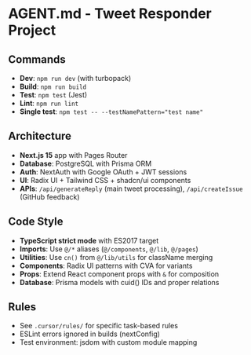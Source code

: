 # AGENT.md - Tweet Responder Project

## Commands
- **Dev**: `npm run dev` (with turbopack)
- **Build**: `npm run build` 
- **Test**: `npm test` (Jest)
- **Lint**: `npm run lint`
- **Single test**: `npm test -- --testNamePattern="test name"`

## Architecture
- **Next.js 15** app with Pages Router
- **Database**: PostgreSQL with Prisma ORM
- **Auth**: NextAuth with Google OAuth + JWT sessions
- **UI**: Radix UI + Tailwind CSS + shadcn/ui components
- **APIs**: `/api/generateReply` (main tweet processing), `/api/createIssue` (GitHub feedback)

## Code Style
- **TypeScript strict mode** with ES2017 target
- **Imports**: Use `@/*` aliases (`@/components`, `@/lib`, `@/pages`)
- **Utilities**: Use `cn()` from `@/lib/utils` for className merging
- **Components**: Radix UI patterns with CVA for variants
- **Props**: Extend React component props with `&` for composition
- **Database**: Prisma models with cuid() IDs and proper relations

## Rules
- See `.cursor/rules/` for specific task-based rules
- ESLint errors ignored in builds (nextConfig)
- Test environment: jsdom with custom module mapping
